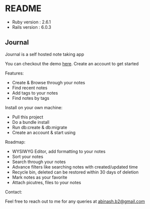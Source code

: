 # README

* Ruby version : 2.6.1
* Rails version : 6.0.3

## Journal

Journal is a self hosted note taking app

You can checkout the demo [here](https://radiant-brushlands-29079.herokuapp.com/). Create an account to get started

Features:

- Create & Browse through your notes
- Find recent notes
- Add tags to your notes
- Find notes by tags

Install on your own machine: 

- Pull this project
- Do a bundle install
- Run db:create & db:migrate
- Create an account & start using

Roadmap:

- WYSIWYG Editor, add formatting to your notes
- Sort your notes
- Search through your notes
- Advance filters like searching notes with created/updated time
- Recycle bin, deleted can be restored within 30 days of deletion
- Mark notes as your favorite
- Attach picutres, files to your notes


Contact:

Feel free to reach out to me for any queries at abinash.b2@gmail.com